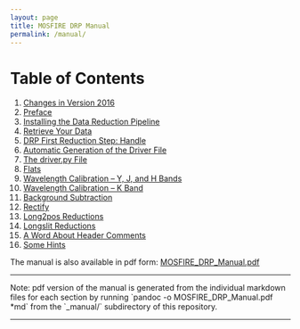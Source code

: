 ```yaml
---
layout: page
title: MOSFIRE DRP Manual
permalink: /manual/
---
```


# Table of Contents

1. [Changes in Version 2016](changes)
2. [Preface](preface)
3. [Installing the Data Reduction Pipeline](installing)
4. [Retrieve Your Data](retrieve)
5. [DRP First Reduction Step: Handle](handle)
6. [Automatic Generation of the Driver File](autodriver)
7. [The driver.py File](driver)
8. [Flats](flats)
9. [Wavelength Calibration – Y, J, and H Bands](wavelengthYJH)
10. [Wavelength Calibration – K Band](wavelengthK)
11. [Background Subtraction](background)
12. [Rectify](rectify)
13. [Long2pos Reductions](long2pos)
14. [Longslit Reductions](longslit)
15. [A Word About Header Comments](headercomments)
16. [Some Hints](hints)

The manual is also available in pdf form: [MOSFIRE_DRP_Manual.pdf](MOSFIRE_DRP_Manual.pdf)

<hr>
Note: pdf version of the manual is generated from the individual markdown files for each section by running `pandoc -o MOSFIRE_DRP_Manual.pdf *md` from the `_manual/` subdirectory of this repository.
<hr>
